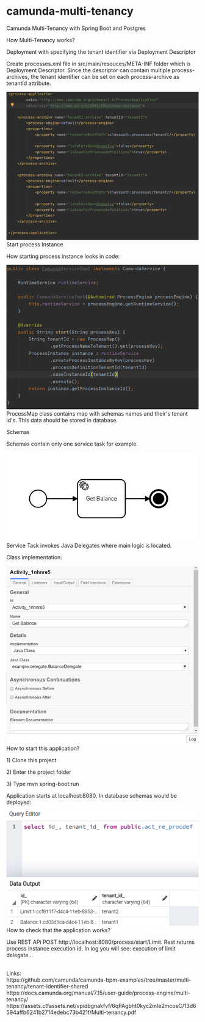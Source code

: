 # camunda-multi-tenancy
Camunda Multi-Tenancy with Spring Boot and Postgres
<p>How Multi-Tenancy works? </p>
Deployment with specifying the tenant identifier via Deployment Descriptor </p>
Create processes.xml file in src/main/resouces/META-INF folder which is Deployment Descriptor. Since the descriptor can contain multiple process-archives, the tenant identifier can be set on each process-archive as tenantId attribute. </p>
<img src="docs\processes.png"> 
Start process Instance </p>
How starting process instance looks in code: </p>
<img src="docs\service.png"> 
  ProcessMap class contains map with schemas names and their's tenant id's. This data should be stored in database. </p>
  Schemas  </p>
  Schemas contain only one service task for example. </p>
  <img src="docs\balance_bpmn.png"> 
  Service Task invokes Java Delegates where main logic is located. </p>
  Class implementation: </p>
  <img src="docs\implementation.png"> 
  How to start this application? </p>
  1) Clone this project </p>
  2) Enter the project folder </p>
  3) Type mvn spring-boot:run </p>
  Application starts at localhost:8080. In database schemas would be deployed: </p>
  <img src="docs\deployment_db.png"> 
  How to check that the application works? </p>
  Use REST APi POST http://localhost:8080/process/start/Limit. Rest returns process instance execution id. In log you will see: execution of limit delegate...</p>
<br>Links:</br>
https://github.com/camunda/camunda-bpm-examples/tree/master/multi-tenancy/tenant-identifier-shared
https://docs.camunda.org/manual/7.15/user-guide/process-engine/multi-tenancy/
https://assets.ctfassets.net/vpidbgnakfvf/6qPAgbht0kyc2mIe2mcosC/13d6594affb6241b2714edebc73b421f/Multi-tenancy.pdf
